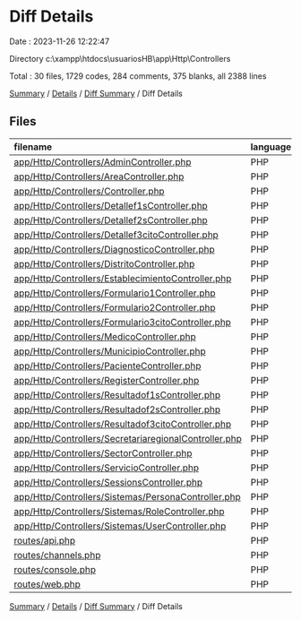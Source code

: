 # Diff Details

Date : 2023-11-26 12:22:47

Directory c:\\xampp\\htdocs\\usuariosHB\\app\\Http\\Controllers

Total : 30 files,  1729 codes, 284 comments, 375 blanks, all 2388 lines

[Summary](results.md) / [Details](details.md) / [Diff Summary](diff.md) / Diff Details

## Files
| filename | language | code | comment | blank | total |
| :--- | :--- | ---: | ---: | ---: | ---: |
| [app/Http/Controllers/AdminController.php](/app/Http/Controllers/AdminController.php) | PHP | 8 | 0 | 6 | 14 |
| [app/Http/Controllers/AreaController.php](/app/Http/Controllers/AreaController.php) | PHP | 84 | 2 | 14 | 100 |
| [app/Http/Controllers/Controller.php](/app/Http/Controllers/Controller.php) | PHP | 10 | 0 | 4 | 14 |
| [app/Http/Controllers/Detallef1sController.php](/app/Http/Controllers/Detallef1sController.php) | PHP | 62 | 10 | 14 | 86 |
| [app/Http/Controllers/Detallef2sController.php](/app/Http/Controllers/Detallef2sController.php) | PHP | 62 | 10 | 12 | 84 |
| [app/Http/Controllers/Detallef3citoController.php](/app/Http/Controllers/Detallef3citoController.php) | PHP | 62 | 10 | 12 | 84 |
| [app/Http/Controllers/DiagnosticoController.php](/app/Http/Controllers/DiagnosticoController.php) | PHP | 85 | 4 | 12 | 101 |
| [app/Http/Controllers/DistritoController.php](/app/Http/Controllers/DistritoController.php) | PHP | 82 | 3 | 15 | 100 |
| [app/Http/Controllers/EstablecimientoController.php](/app/Http/Controllers/EstablecimientoController.php) | PHP | 86 | 3 | 11 | 100 |
| [app/Http/Controllers/Formulario1Controller.php](/app/Http/Controllers/Formulario1Controller.php) | PHP | 121 | 25 | 27 | 173 |
| [app/Http/Controllers/Formulario2Controller.php](/app/Http/Controllers/Formulario2Controller.php) | PHP | 112 | 40 | 28 | 180 |
| [app/Http/Controllers/Formulario3citoController.php](/app/Http/Controllers/Formulario3citoController.php) | PHP | 119 | 17 | 25 | 161 |
| [app/Http/Controllers/MedicoController.php](/app/Http/Controllers/MedicoController.php) | PHP | 100 | 19 | 21 | 140 |
| [app/Http/Controllers/MunicipioController.php](/app/Http/Controllers/MunicipioController.php) | PHP | 87 | 3 | 12 | 102 |
| [app/Http/Controllers/PacienteController.php](/app/Http/Controllers/PacienteController.php) | PHP | 101 | 19 | 21 | 141 |
| [app/Http/Controllers/RegisterController.php](/app/Http/Controllers/RegisterController.php) | PHP | 19 | 0 | 10 | 29 |
| [app/Http/Controllers/Resultadof1sController.php](/app/Http/Controllers/Resultadof1sController.php) | PHP | 118 | 111 | 29 | 258 |
| [app/Http/Controllers/Resultadof2sController.php](/app/Http/Controllers/Resultadof2sController.php) | PHP | 119 | 12 | 19 | 150 |
| [app/Http/Controllers/Resultadof3citoController.php](/app/Http/Controllers/Resultadof3citoController.php) | PHP | 109 | 11 | 22 | 142 |
| [app/Http/Controllers/SecretariaregionalController.php](/app/Http/Controllers/SecretariaregionalController.php) | PHP | 86 | 4 | 19 | 109 |
| [app/Http/Controllers/SectorController.php](/app/Http/Controllers/SectorController.php) | PHP | 86 | 2 | 11 | 99 |
| [app/Http/Controllers/ServicioController.php](/app/Http/Controllers/ServicioController.php) | PHP | 86 | 2 | 14 | 102 |
| [app/Http/Controllers/SessionsController.php](/app/Http/Controllers/SessionsController.php) | PHP | 26 | 0 | 13 | 39 |
| [app/Http/Controllers/Sistemas/PersonaController.php](/app/Http/Controllers/Sistemas/PersonaController.php) | PHP | 39 | 6 | 21 | 66 |
| [app/Http/Controllers/Sistemas/RoleController.php](/app/Http/Controllers/Sistemas/RoleController.php) | PHP | 33 | 6 | 17 | 56 |
| [app/Http/Controllers/Sistemas/UserController.php](/app/Http/Controllers/Sistemas/UserController.php) | PHP | 14 | 0 | 4 | 18 |
| [routes/api.php](/routes/api.php) | PHP | -6 | -10 | -4 | -20 |
| [routes/channels.php](/routes/channels.php) | PHP | -5 | -10 | -4 | -19 |
| [routes/console.php](/routes/console.php) | PHP | -6 | -10 | -4 | -20 |
| [routes/web.php](/routes/web.php) | PHP | -170 | -5 | -26 | -201 |

[Summary](results.md) / [Details](details.md) / [Diff Summary](diff.md) / Diff Details